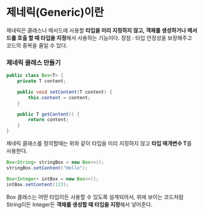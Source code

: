 # 제네릭(Generic)이란
제네릭은 클래스나 메서드에 사용할 **타입을 미리 지정하지 않고, 객체를 생성하거나 메서드를 호출 할 때 타입을 지정**해서 사용하는 기능이다.
장점 : 타입 안정성을 보장해주고 코드의 중복을 줄일 수 있다.

### 제네릭 클래스 만들기

```java
public class Box<T> {
    private T content;

    public void setContent(T content) {
        this.content = content;
    }

    public T getContent() {
        return content;
    }
}
```

제네릭 클래스를 정의할때는 위와 같이 타입을 미리 지정하지 않고 **타입 매개변수 T**를 사용한다.

```java
Box<String> stringBox = new Box<>();
stringBox.setContent("Hello");

Box<Integer> intBox = new Box<>();
intBox.setContent(123);
```

Box 클래스는 어떤 타입이든 사용할 수 있도록 설계되어서, 위에 보이는 코드처럼 String이든 Integer든 **객체를 생성할 때 타입을 지정**해서 넣어준다.
